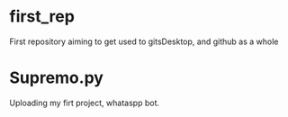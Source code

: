 # first_rep
First repository aiming to get used to gitsDesktop, and github as a whole

# Supremo.py
Uploading my firt project, whataspp bot.
